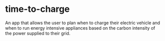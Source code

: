 # time-to-charge
An app that allows the user to plan when to charge their electric vehicle and when to run energy intensive appliances based on the carbon intensity of the power supplied to their grid.
